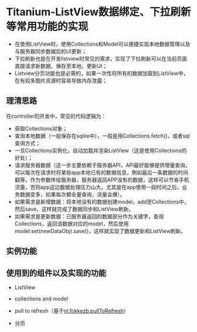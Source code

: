 
# Titanium-ListView数据绑定、下拉刷新等常用功能的实现
- 在使用ListView时，使用Collections和Model可以便捷实现本地数据管理以及与服务器同步数据后的UI更新；
- 下拉刷新也是在开发listview时常见的需求，实现了下拉刷新可以在当前页面直接请求新数据、保存至本地、更新UI；
- Listview分页功能也是必需的，如果一次性将所有的数据加载到ListView中，在有较多图片资源时容易导致内存泄露；

## 理清思路
在controller的开发中，常见的代码逻辑为：
- 获取Collections对象；
- 查询本地数据（一般保存在sqlite中），一般是用Collections.fetch()，或者sql查询方式；
- 一旦Collections实例化，自动加载并渲染ListView（这是使用Collections的好处）；
- 请求服务器数据（这一步主要依赖于服务器API，API最好能够提供增量查询，可以每次在请求时将某些app本地已有的数据信息，例如最后一条数据的时间戳等，作为参数传给服务器，服务器返回APP没有的数据，这样可以节省手机流量，否则app这边数据处理压力山大，尤其是在app使用一段时间之后，业务数据变多，如果每次都全量查询，流量会爆）。
- 如果需求是新增数据：将本地没有的数据创建model，add至Collections中，然后save，这样就完成了数据同步和ListView刷新。
- 如果需求是更新数据：已服务器返回的数据部分作为关键字，查询Collections，返回该数据对应的model，然后使用model.set(newDataObj).save()，这样就实现了数据更新和ListView刷新。

## 实例功能

## 使用到的组件以及实现的功能
- ListView
- collections and model
- pull to refresh（基于[nl.fokkezb.pullToRefresh][1]）
- 分页


  [1]: https://github.com/FokkeZB/nl.fokkezb.pullToRefresh
